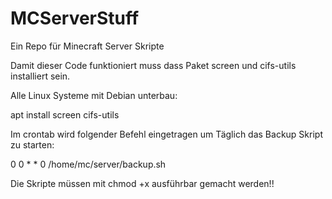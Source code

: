 # MCServerStuff
Ein Repo für Minecraft Server Skripte

Damit dieser Code funktioniert muss dass Paket screen und cifs-utils installiert sein.

Alle Linux Systeme mit Debian unterbau:

apt install screen cifs-utils

Im crontab wird folgender Befehl eingetragen um Täglich das Backup Skript zu starten:

0 0 * * 0 /home/mc/server/backup.sh

Die Skripte müssen mit chmod +x ausführbar gemacht werden!!
